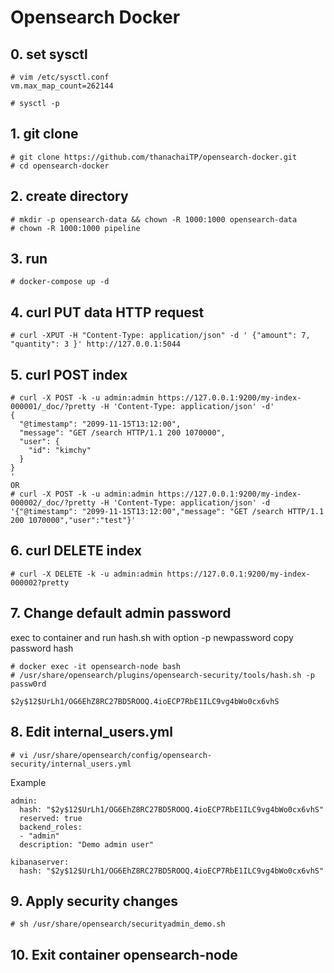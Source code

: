 # Opensearch Docker

## 0. set sysctl
```
# vim /etc/sysctl.conf
vm.max_map_count=262144

# sysctl -p
```

## 1. git clone 
```
# git clone https://github.com/thanachaiTP/opensearch-docker.git
# cd opensearch-docker
```

## 2. create directory 
```
# mkdir -p opensearch-data && chown -R 1000:1000 opensearch-data
# chown -R 1000:1000 pipeline
```

## 3. run
```
# docker-compose up -d
```

## 4. curl PUT data HTTP request
```
# curl -XPUT -H "Content-Type: application/json" -d ' {"amount": 7, "quantity": 3 }' http://127.0.0.1:5044
```

## 5. curl POST index
```
# curl -X POST -k -u admin:admin https://127.0.0.1:9200/my-index-000001/_doc/?pretty -H 'Content-Type: application/json' -d'
{
  "@timestamp": "2099-11-15T13:12:00",
  "message": "GET /search HTTP/1.1 200 1070000",
  "user": {
    "id": "kimchy"
  }
}
'
OR
# curl -X POST -k -u admin:admin https://127.0.0.1:9200/my-index-000002/_doc/?pretty -H 'Content-Type: application/json' -d '{"@timestamp": "2099-11-15T13:12:00","message": "GET /search HTTP/1.1 200 1070000","user":"test"}'
```

## 6. curl DELETE index
```
# curl -X DELETE -k -u admin:admin https://127.0.0.1:9200/my-index-000002?pretty
```

## 7. Change default admin password
exec to container and run hash.sh with option -p newpassword 
copy password hash
```
# docker exec -it opensearch-node bash
# /usr/share/opensearch/plugins/opensearch-security/tools/hash.sh -p passw0rd

$2y$12$UrLh1/OG6EhZ8RC27BD5ROOQ.4ioECP7RbE1ILC9vg4bWo0cx6vhS
```

## 8. Edit internal_users.yml
```
# vi /usr/share/opensearch/config/opensearch-security/internal_users.yml
```
Example
```
admin:
  hash: "$2y$12$UrLh1/OG6EhZ8RC27BD5ROOQ.4ioECP7RbE1ILC9vg4bWo0cx6vhS"
  reserved: true
  backend_roles:
  - "admin"
  description: "Demo admin user"

kibanaserver:
  hash: "$2y$12$UrLh1/OG6EhZ8RC27BD5ROOQ.4ioECP7RbE1ILC9vg4bWo0cx6vhS"
```

## 9. Apply security changes
```
# sh /usr/share/opensearch/securityadmin_demo.sh
```

## 10. Exit container opensearch-node
